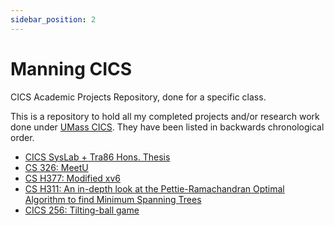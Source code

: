 ```yaml
---
sidebar_position: 2
---
```


# Manning CICS

CICS Academic Projects Repository, done for a specific class.

This is a repository to hold all my completed projects and/or research work done under [UMass CICS](https://cics.umass.edu). They have been listed in backwards chronological order. 

* [CICS SysLab + Tra86 Hons. Thesis](./tra86)
* [CS 326: MeetU](./meetu)
* [CS H377: Modified xv6](./modxv6)
* [CS H311: An in-depth look at the Pettie-Ramachandran Optimal Algorithm to find Minimum Spanning Trees](./h311)
* [CICS 256: Tilting-ball game](./tiltingBall)